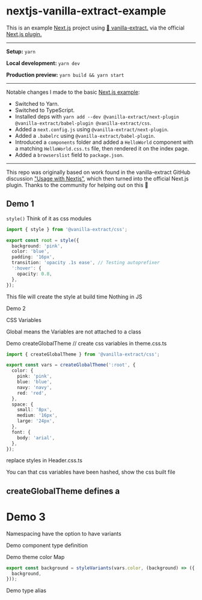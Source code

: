 # nextjs-vanilla-extract-example

This is an example [Next.js](https://nextjs.org) project using [🧁 vanilla-extract.](https://vanilla-extract.style) via the official [Next.js plugin.](https://vanilla-extract.style/documentation/setup/#nextjs)

---

**Setup:** `yarn`

**Local development:** `yarn dev`

**Production preview:** `yarn build && yarn start`

---

Notable changes I made to the basic [Next.js example](https://nextjs.org/learn):

- Switched to Yarn.
- Switched to TypeScript.
- Installed deps with `yarn add --dev @vanilla-extract/next-plugin @vanilla-extract/babel-plugin @vanilla-extract/css`.
- Added a `next.config.js` using `@vanilla-extract/next-plugin`.
- Added a `.babelrc` using `@vanilla-extract/babel-plugin`.
- Introduced a `components` folder and added a `HelloWorld` component with a matching `HelloWorld.css.ts` file, then rendered it on the index page.
- Added a `browserslist` field to `package.json`.

---

This repo was originally based on work found in the vanilla-extract GitHub discussion ["Usage with Nextjs"](https://github.com/seek-oss/vanilla-extract/discussions/89), which then turned into the official Next.js plugin. Thanks to the community for helping out on this 🙏

## Demo 1

`style()`
Think of it as css modules

```ts
import { style } from '@vanilla-extract/css';

export const root = style({
  background: 'pink',
  color: 'blue',
  padding: '16px',
  transition: 'opacity .1s ease', // Testing autoprefixer
  ':hover': {
    opacity: 0.8,
  },
});
```

This file will create the style at build time
Nothing in JS

Demo 2

CSS Variables

Global means the Variables are not attached to a class

Demo createGlobalTheme
// create css variables in theme.css.ts

```typescript
import { createGlobalTheme } from '@vanilla-extract/css';

export const vars = createGlobalTheme(':root', {
  color: {
    pink: 'pink',
    blue: 'blue',
    navy: 'navy',
    red: 'red',
  },
  space: {
    small: '8px',
    medium: '16px',
    large: '24px',
  },
  font: {
    body: 'arial',
  },
});
```

replace styles in Header.css.ts

You can that css variables have been hashed, show the css built file

## createGlobalTheme defines a

# Demo 3

Namespacing
have the option to have variants

Demo component type definition

Demo theme color Map

```typescript
export const background = styleVariants(vars.color, (background) => ({
  background,
}));
```

Demo type alias
